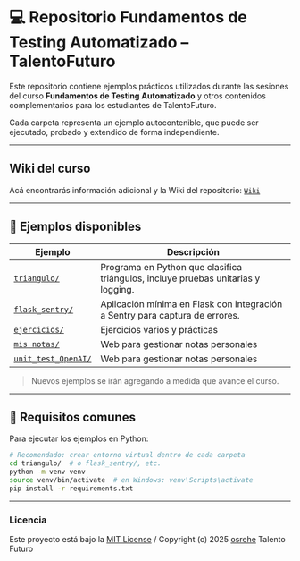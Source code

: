 
# 💻 Repositorio Fundamentos de Testing Automatizado – TalentoFuturo

Este repositorio contiene ejemplos prácticos utilizados durante las sesiones del curso **Fundamentos de Testing Automatizado** y otros contenidos complementarios para los estudiantes de TalentoFuturo.

Cada carpeta representa un ejemplo autocontenible, que puede ser ejecutado, probado y extendido de forma independiente.

---
## Wiki del curso

Acá encontrarás información adicional y la Wiki del repositorio: [`Wiki`](https://github.com/TalentoFuturo/FundamentosTestingAutomatizado/wiki)  

---
## 📁 Ejemplos disponibles

| Ejemplo                            | Descripción                                                                 |
|-----------------------------------|-----------------------------------------------------------------------------|
| [`triangulo/`](./triangulo/readme.md)      | Programa en Python que clasifica triángulos, incluye pruebas unitarias y logging. |
| [`flask_sentry/`](./flask_sentry/readme.md) | Aplicación mínima en Flask con integración a Sentry para captura de errores.     |
| [`ejercicios/`](./ejercicios/) | Ejercicios varios y prácticas     |
| [`mis notas/`](./misnotas/readme.md) | Web para gestionar notas personales     |
| [`unit_test_OpenAI/`](./unit_test_OpenAI/readme.md) | Web para gestionar notas personales     |


> Nuevos ejemplos se irán agregando a medida que avance el curso.

---

## 🧰 Requisitos comunes

Para ejecutar los ejemplos en Python:

```bash
# Recomendado: crear entorno virtual dentro de cada carpeta
cd triangulo/  # o flask_sentry/, etc.
python -m venv venv
source venv/bin/activate  # en Windows: venv\Scripts\activate
pip install -r requirements.txt
```
---
### Licencia
Este proyecto está bajo la [MIT License](./LICENSE) / Copyright (c) 2025 [osrehe](https://github.com/osrehe) Talento Futuro
